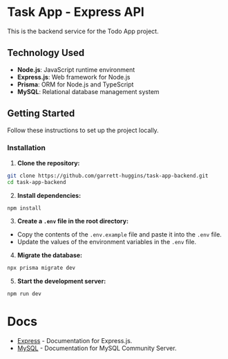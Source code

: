 # Task App - Express API

This is the backend service for the Todo App project.

## Technology Used

- **Node.js**: JavaScript runtime environment
- **Express.js**: Web framework for Node.js
- **Prisma**: ORM for Node.js and TypeScript
- **MySQL**: Relational database management system

## Getting Started

Follow these instructions to set up the project locally.

### Installation

1. **Clone the repository:**

```sh
git clone https://github.com/garrett-huggins/task-app-backend.git
cd task-app-backend
```

2. **Install dependencies:**

```sh
npm install
```

3. **Create a `.env` file in the root directory:**

- Copy the contents of the `.env.example` file and paste it into the `.env` file.
- Update the values of the environment variables in the `.env` file.

4. **Migrate the database:**

```sh
npx prisma migrate dev
```

5. **Start the development server:**

```sh
npm run dev
```

# Docs

- [Express](https://expressjs.com/) - Documentation for Express.js.
- [MySQL](https://dev.mysql.com/doc/) - Documentation for MySQL Community Server.
